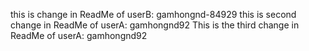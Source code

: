 this is change in ReadMe of userB: gamhongnd-84929
this is second change in ReadMe of userA: gamhongnd92
This is the third change in ReadMe of userA: gamhongnd92